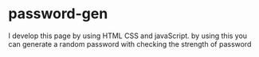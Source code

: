 # password-gen
I develop this page by using HTML CSS and javaScript. by using this you can generate a random password with checking the strength of password
